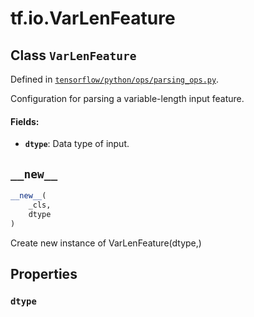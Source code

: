 <div itemscope itemtype="http://developers.google.com/ReferenceObject">
<meta itemprop="name" content="tf.io.VarLenFeature" />
<meta itemprop="path" content="Stable" />
<meta itemprop="property" content="dtype"/>
<meta itemprop="property" content="__new__"/>
</div>

# tf.io.VarLenFeature

## Class `VarLenFeature`





Defined in [`tensorflow/python/ops/parsing_ops.py`](/code/stable/tensorflow/python/ops/parsing_ops.py).

Configuration for parsing a variable-length input feature.

#### Fields:

* <b>`dtype`</b>: Data type of input.

<h2 id="__new__"><code>__new__</code></h2>

``` python
__new__(
    _cls,
    dtype
)
```

Create new instance of VarLenFeature(dtype,)



## Properties

<h3 id="dtype"><code>dtype</code></h3>





